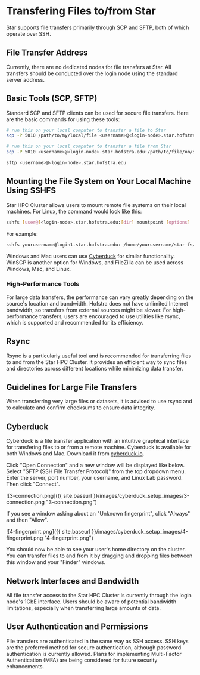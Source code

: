 # Transfering Files to/from Star

Star supports file transfers primarily through SCP and SFTP, both of which operate over SSH.

## File Transfer Address

Currently, there are no dedicated nodes for file transfers at Star. All transfers should be conducted over the login node using the standard server address.

## Basic Tools (SCP, SFTP)

Standard SCP and SFTP clients can be used for secure file transfers. Here are the basic commands for using these tools:

```bash
# run this on your local computer to transfer a file to Star
scp -P 5010 /path/to/my/local/file <username>@<login-node>.star.hofstra.edu:/destination/path/to/file/on/star

# run this on your local computer to transfer a file from Star
scp -P 5010 <username>@<login-node>.star.hofstra.edu:/path/to/file/on/star /destination/path/to/file/on/local/computer

sftp <username>@<login-node>.star.hofstra.edu
```

## Mounting the File System on Your Local Machine Using SSHFS

Star HPC Cluster allows users to mount remote file systems on their local machines. For Linux, the command would look like this:

```bash
sshfs [user@]<login-node>.star.hofstra.edu:[dir] mountpoint [options]
```

For example:

```bash
sshfs yourusername@login1.star.hofstra.edu: /home/yourusername/star-fs/
```

Windows and Mac users can use [Cyberduck](https://cs.hofstra.edu/docs/pages/guides/cyberduck_setup.html) for similar functionality. WinSCP is another option for Windows, and FileZilla can be used across Windows, Mac, and Linux.

### High-Performance Tools

For large data transfers, the performance can vary greatly depending on the source's location and bandwidth. Hofstra does not have unlimited Internet bandwidth, so transfers from external sources might be slower. For high-performance transfers, users are encouraged to use utilities like rsync, which is supported and recommended for its efficiency.

## Rsync

Rsync is a particularly useful tool and is recommended for transferring files to and from the Star HPC Cluster. It provides an efficient way to sync files and directories across different locations while minimizing data transfer.

## Guidelines for Large File Transfers

When transferring very large files or datasets, it is advised to use rsync and to calculate and confirm checksums to ensure data integrity.

## Cyberduck

Cyberduck is a file transfer application with an intuitive graphical interface for transfering files to or from a remote machine. Cyberduck is available for both Windows and Mac. Download it from [cyberduck.io](https://cyberduck.io/).

Click "Open Connection" and a new window will be displayed like below. Select "SFTP (SSH File Transfer Protocol)" from the top dropdown menu. Enter the server, port number, your username, and Linux Lab password. Then click "Connect".

   ![3-connection.png]({{ site.baseurl }}/images/cyberduck_setup_images/3-connection.png "3-connection.png")

If you see a window asking about an "Unknown fingerprint", click "Always" and then "Allow".

   ![4-fingerprint.png]({{ site.baseurl }}/images/cyberduck_setup_images/4-fingerprint.png "4-fingerprint.png")

You should now be able to see your user's home directory on the cluster. You can transfer files to and from it by dragging and dropping files between this window and your "Finder" windows.

## Network Interfaces and Bandwidth

All file transfer access to the Star HPC Cluster is currently through the login node's 1GbE interface. Users should be aware of potential bandwidth limitations, especially when transferring large amounts of data.

## User Authentication and Permissions

File transfers are authenticated in the same way as SSH access. SSH keys are the preferred method for secure authentication, although password authentication is currently allowed. Plans for implementing Multi-Factor Authentication (MFA) are being considered for future security enhancements.

